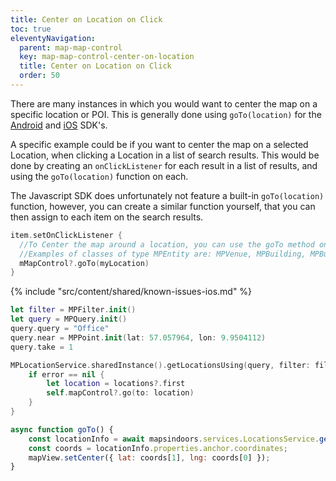```yaml
---
title: Center on Location on Click
toc: true
eleventyNavigation:
  parent: map-map-control
  key: map-map-control-center-on-location
  title: Center on Location on Click
  order: 50
---
```


There are many instances in which you would want to center the map on a specific location or POI. This is generally done using `goTo(location)` for the [Android](https://app.mapsindoors.com/mapsindoors/reference/android/v4/MapsIndoorsSDK/com.mapsindoors.core/-map-control/go-to.html?query=open%20fun%20goTo(entity:%20MPEntity)) and [iOS](https://app.mapsindoors.com/mapsindoors/reference/ios/v3/interface_m_p_map_control.html#a77e0aaaaf405a018af22182155c22226) SDK's.

A specific example could be if you want to center the map on a selected Location, when clicking a Location in a list of search results. This would be done by creating an `onClickListener` for each result in a list of results, and using the `goTo(location)` function on each.

The Javascript SDK does unfortunately not feature a built-in `goTo(location)` function, however, you can create a similar function yourself, that you can then assign to each item on the search results.

<mi-tabs>
<mi-tab label="Android" tab-for="android"></mi-tab>
<mi-tab label="iOS" tab-for="ios"></mi-tab>
<mi-tab label="Web" tab-for="web"></mi-tab>
<mi-tab-panel id="android">

```kotlin
item.setOnClickListener {
  //To Center the map around a location, you can use the goTo method on MapControl that takes an MPEntity
  //Examples of classes of type MPEntity are: MPVenue, MPBuilding, MPBuilding, MPLocation.
  mMapControl?.goTo(myLocation)
}
```

</mi-tab-panel>
<mi-tab-panel id="ios">

<!-- Known Issues -->
{% include "src/content/shared/known-issues-ios.md" %}

```swift
let filter = MPFilter.init()
let query = MPQuery.init()
query.query = "Office"
query.near = MPPoint.init(lat: 57.057964, lon: 9.9504112)
query.take = 1

MPLocationService.sharedInstance().getLocationsUsing(query, filter: filter) { (locations, error) in
    if error == nil {
        let location = locations?.first
        self.mapControl?.go(to: location)
    }
}
```

</mi-tab-panel>
<mi-tab-panel id="web">

```js
async function goTo() {
    const locationInfo = await mapsindoors.services.LocationsService.getLocation('48208d7347534f3a95c79092');
    const coords = locationInfo.properties.anchor.coordinates;
    mapView.setCenter({ lat: coords[1], lng: coords[0] });
}
```

</mi-tab-panel>
</mi-tabs>
